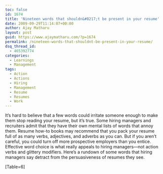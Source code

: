 ```yaml
---
toc: false
id: 1674
title: 'Nineteen words that shouldn&#8217;t be present in your resume'
date: 2009-09-29T11:14:07+00:00
author: Ajay Matharu
layout: post
guid: https://www.ajaymatharu.com/?p=1674
permalink: /nineteen-words-that-shouldnt-be-present-in-your-resume/
dsq_thread_id:
  - 465392774
categories:
  - Learnings
  - Management
tags:
  - Action
  - Actions
  - Hiring
  - Management
  - Resume
  - Resumes
  - Work
---
```

It’s hard to believe that a few words could irritate someone enough to make them stop reading your resume, but it’s true. Some hiring managers and recruiters admit that they have their own mental lists of words that annoy them. Resume how-to books may recommend that you pack your resume full of as many verbs, adjectives, and adverbs as you can. But if you aren’t careful, you could turn off more prospective employers than you entice. Effective word choice is what really appeals to hiring managers—not action verbs and glittery modifiers. Here’s a rundown of some words that hiring managers say detract from the persuasiveness of resumes they see.

[Table=6]
